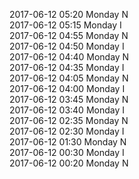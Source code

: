 2017-06-12 05:20 Monday  N  
2017-06-12 05:15 Monday  I  
2017-06-12 04:55 Monday  N  
2017-06-12 04:50 Monday  I  
2017-06-12 04:40 Monday  N  
2017-06-12 04:35 Monday  I  
2017-06-12 04:05 Monday  N  
2017-06-12 04:00 Monday  I  
2017-06-12 03:45 Monday  N  
2017-06-12 03:40 Monday  I  
2017-06-12 02:35 Monday  N  
2017-06-12 02:30 Monday  I  
2017-06-12 01:30 Monday  N  
2017-06-12 00:30 Monday  I  
2017-06-12 00:20 Monday  N  

